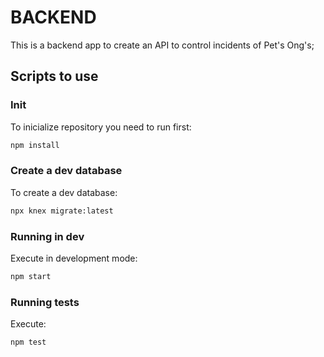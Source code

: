 # BACKEND
This is a backend app to create an API to control incidents of Pet's Ong's;

## Scripts to use

### Init 
To inicialize repository you need to run first:

```sh
npm install
```

### Create a dev database
To create a dev database:

```sh
npx knex migrate:latest
```

### Running in dev 
Execute in development mode:

```sh
npm start
```

### Running tests
Execute: 

```sh
npm test
```
